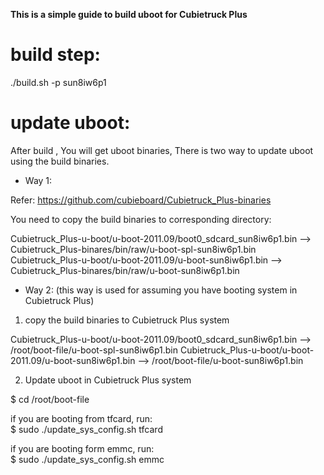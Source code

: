 
**This is a simple guide to build uboot for Cubietruck Plus**

# build step:

  ./build.sh -p sun8iw6p1



# update uboot:

After build , You will get uboot binaries, There is two way to update uboot using the build binaries.

* Way 1:

Refer: https://github.com/cubieboard/Cubietruck_Plus-binaries

You need to copy the build binaries to corresponding directory:

  Cubietruck_Plus-u-boot/u-boot-2011.09/boot0_sdcard_sun8iw6p1.bin  --> Cubietruck_Plus-binares/bin/raw/u-boot-spl-sun8iw6p1.bin<br>
  Cubietruck_Plus-u-boot/u-boot-2011.09/u-boot-sun8iw6p1.bin        --> Cubietruck_Plus-binares/bin/raw/u-boot-sun8iw6p1.bin 

* Way 2: (this way is used for assuming you have booting system in Cubietruck Plus)

1. copy the build binaries to Cubietruck Plus system

  Cubietruck_Plus-u-boot/u-boot-2011.09/boot0_sdcard_sun8iw6p1.bin  -->  /root/boot-file/u-boot-spl-sun8iw6p1.bin
  Cubietruck_Plus-u-boot/u-boot-2011.09/u-boot-sun8iw6p1.bin        -->  /root/boot-file/u-boot-sun8iw6p1.bin


2. Update uboot in Cubietruck Plus system

  $ cd /root/boot-file
  
  if you are booting from tfcard, run:<br>
  $ sudo ./update_sys_config.sh tfcard

  if you are booting form emmc, run:<br>
  $ sudo ./update_sys_config.sh emmc
